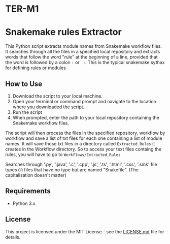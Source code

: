 # TER-M1


# Snakemake rules Extractor

This Python script extracts module names from Snakemake workflow files. It searches through all the files in a specified local repository and extracts words that follow the word "rule" at the beginning of a line, provided that the word is followed by a colon `:` or ` :`. This is the typical snakemake sythax for defining rules or modules

## How to Use

1. Download the script to your local machine.
2. Open your terminal or command prompt and navigate to the location where you downloaded the script.
3. Run the script
4. When prompted, enter the path to your local repository containing the Snakemake workflow files.

The script will then process the files in the specified repository, workflow by workflow and save a list of txt files for each one containing a list of module names. It will save those txt files in a directory called `Extracted_Rules` it creates in the Workflow directory. So to access your text files containg the rules, you will have to go to `Workflows/Extracted_Rules`

Searches through '.py', '.java', '.c', '.cpp', '.js', '.ts', '.html', '.css', '.smk' file types `OR` files that have no type but are named "Snakefile". (The capitalisation doesn't matter)

## Requirements

- Python 3.x

## License

This project is licensed under the MIT License - see the [LICENSE.md](LICENSE.md) file for details.
